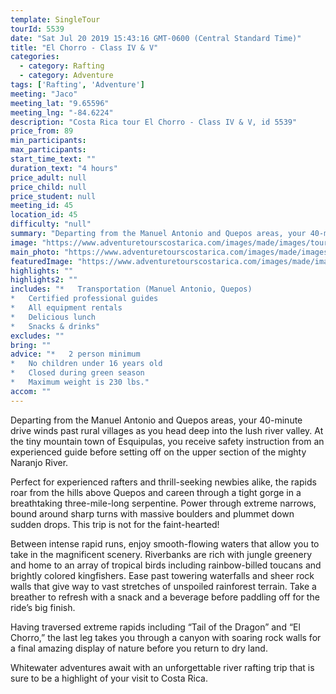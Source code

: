 ```yaml
---
template: SingleTour
tourId: 5539
date: "Sat Jul 20 2019 15:43:16 GMT-0600 (Central Standard Time)"
title: "El Chorro - Class IV & V"
categories: 
  - category: Rafting
  - category: Adventure
tags: ['Rafting', 'Adventure']
meeting: "Jaco"
meeting_lat: "9.65596"
meeting_lng: "-84.6224"
description: "Costa Rica tour El Chorro - Class IV & V, id 5539"
price_from: 89
min_participants: 
max_participants: 
start_time_text: ""
duration_text: "4 hours"
price_adult: null
price_child: null
price_student: null
meeting_id: 45
location_id: 45
difficulty: "null"
summary: "Departing from the Manuel Antonio and Quepos areas, your 40-minute drive winds past rural villages as you head deep into the lush river valley. At the tiny mountain town of Esquipulas, you receive safety instruction from an experienced guide before setting off on the upper secti...."
image: "https://www.adventuretourscostarica.com/images/made/images/tours/Rafting/costa-rica-whitewater-rafting-tours_350_250_c1.jpg"
main_photo: "https://www.adventuretourscostarica.com/images/made/images/tours/Rafting/costa-rica-whitewater-rafting-tours_350_250_c1.jpg"
featuredImage: "https://www.adventuretourscostarica.com/images/made/images/tours/Rafting/costa-rica-whitewater-rafting-tours_350_250_c1.jpg"
highlights: ""
highlights2: ""
includes: "*   Transportation (Manuel Antonio, Quepos)
*   Certified professional guides
*   All equipment rentals
*   Delicious lunch
*   Snacks & drinks"
excludes: ""
bring: ""
advice: "*   2 person minimum
*   No children under 16 years old
*   Closed during green season
*   Maximum weight is 230 lbs."
accom: ""
---
```

Departing from the Manuel Antonio and Quepos areas, your 40-minute drive winds past rural villages as you head deep into the lush river valley. At the tiny mountain town of Esquipulas, you receive safety instruction from an experienced guide before setting off on the upper section of the mighty Naranjo River.

Perfect for experienced rafters and thrill-seeking newbies alike, the rapids roar from the hills above Quepos and careen through a tight gorge in a breathtaking three-mile-long serpentine. Power through extreme narrows, bound around sharp turns with massive boulders and plummet down sudden drops. This trip is not for the faint-hearted!

Between intense rapid runs, enjoy smooth-flowing waters that allow you to take in the magnificent scenery. Riverbanks are rich with jungle greenery and home to an array of tropical birds including rainbow-billed toucans and brightly colored kingfishers. Ease past towering waterfalls and sheer rock walls that give way to vast stretches of unspoiled rainforest terrain. Take a breather to refresh with a snack and a beverage before paddling off for the ride’s big finish.

Having traversed extreme rapids including “Tail of the Dragon” and “El Chorro,” the last leg takes you through a canyon with soaring rock walls for a final amazing display of nature before you return to dry land.

Whitewater adventures await with an unforgettable river rafting trip that is sure to be a highlight of your visit to Costa Rica.